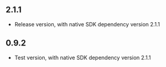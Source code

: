 ## 2.1.1

- Release version, with native SDK dependency version 2.1.1

## 0.9.2

- Test version, with native SDK dependency version 2.1.1
